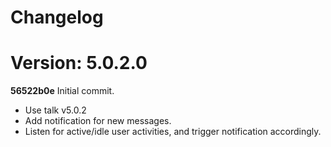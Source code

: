 # Changelog
# Version: 5.0.2.0

**56522b0e** 
Initial commit.
- Use talk v5.0.2
- Add notification for new messages.
- Listen for active/idle user activities, and trigger notification accordingly.